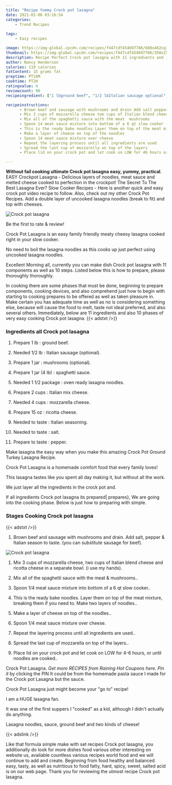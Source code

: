 ```yaml
---
title: "Recipe Yummy Crock pot lasagna"
date: 2021-02-06 03:16:54
categories:
    - Trend Recipes
    
tags:
    - Easy recipes

image: https://img-global.cpcdn.com/recipes/f447cdf454697786/680x482cq70/crock-pot-lasagna-recipe-main-photo.jpg
thumbnail: https://img-global.cpcdn.com/recipes/f447cdf454697786/350x250cq70/crock-pot-lasagna-recipe-main-photo.jpg
description: Recipe Perfect Crock pot lasagna with 11 ingredients and 10 stages of easy cooking.
author: Nancy Henderson
calories: 119 calories
fatContent: 15 grams fat
preptime: PT16M
cooktime: PT2H
ratingvalue: 4
reviewcount: 90
recipeingredient: ["1 lbground beef", "1/2 lbItalian sausage optional", "1 jarmushrooms optional", "1 jar (4 lb)spaghetti sauce", "1 1/2 packageoven ready lasagna noodles", "2 cupsItalian mix cheese", "4 cupsmozzarella cheese", "15 ozricotta cheese", "to tasteItalian seasoning", "to tastesalt", "to tastepepper"]

recipeinstructions: 
      - Brown beef and sausage with mushrooms and drain Add salt pepper  Italian season to taste you can substitute sausage for beef 
      - Mix 3 cups of mozzarella cheese two cups of Italian blend cheese and ricotta cheese in a separate bowl i use my hands 
      - Mix all of the spaghetti sauce with the meat  mushrooms 
      - Spoon 14 meat sauce mixture into bottom of a 6 qt slow cooker 
      - This is the ready bake noodles Layer them on top of the meat mixture breaking them if you need to Make two layers of noodles 
      - Make a layer of cheese on top of the noodles 
      - Spoon 14 meat sauce mixture over cheese 
      - Repeat the layering process until all ingredients are used 
      - Spread the last cup of mozzarella on top of the layers 
      - Place lid on your crock pot and let cook on LOW for 46 hours or until noodles are cooked

---
```




**Without fail cooking ultimate Crock pot lasagna easy, yummy, practical**. EASY Crockpot Lasagna - Delicious layers of noodles, meat sauce and melted cheese cooked to perfection in the crockpot! The Secret To The Best Lasagna Ever? Slow Cooker Recipes - Here is another quick and easy crock pot video recipe to follow. Also, check out my other Crock Pot Recipes. Add a double layer of uncooked lasagna noodles (break to fit) and top with cheeses.


![Crock pot lasagna](https://img-global.cpcdn.com/recipes/f447cdf454697786/680x482cq70/crock-pot-lasagna-recipe-main-photo.jpg "Crock pot lasagna")



Be the first to rate &amp; review!

Crock Pot Lasagna is an easy family friendly meaty cheesy lasagna cooked right in your slow cooker.

No need to boil the lasagna noodles as this cooks up just perfect using uncooked lasagna noodles.


Excellent Morning all, currently you can make dish Crock pot lasagna with 11 components as well as 10 steps. Listed below this is how to prepare, please thoroughly thoroughly.

In cooking there are some phases that must be done, beginning to prepare components, cooking devices, and also comprehend just how to begin with starting to cooking prepares to be offered as well as taken pleasure in. Make certain you has adequate time as well as no is considering something else, because will cause the food to melt, taste not ideal preferred, and also several others. Immediately, below are 11 ingredients and also 10 phases of very easy cooking Crock pot lasagna.
{{< adstxt />}}

### Ingredients all Crock pot lasagna


1. Prepare 1 lb : ground beef.

1. Needed 1/2 lb : Italian sausage (optional).

1. Prepare 1 jar : mushrooms (optional).

1. Prepare 1 jar (4 lb) : spaghetti sauce.

1. Needed 1 1/2 package : oven ready lasagna noodles.

1. Prepare 2 cups : Italian mix cheese.

1. Needed 4 cups : mozzarella cheese.

1. Prepare 15 oz : ricotta cheese.

1. Needed to taste : Italian seasoning.

1. Needed to taste : salt.

1. Prepare to taste : pepper.


Make lasagna the easy way when you make this amazing Crock Pot Ground Turkey Lasagna Recipe.

Crock Pot Lasagna is a homemade comfort food that every family loves!

This lasagna tastes like you spent all day making it, but without all the work.

We just layer all the ingredients in the crock pot and.


If all ingredients Crock pot lasagna its prepared| prepares}, We are going into the cooking phase. Below is just how to preparing with simple.

### Stages Cooking Crock pot lasagna

{{< adstxt />}}


1. Brown beef and sausage with mushrooms and drain. Add salt, pepper &amp; Italian season to taste. (you can substitute sausage for beef).



![Crock pot lasagna](https://img-global.cpcdn.com/steps/2d439d0fdd1e9cd1/160x128cq70/crock-pot-lasagna-recipe-step-1-photo.jpg" "Crock pot lasagna")



1. Mix 3 cups of mozzarella cheese, two cups of Italian blend cheese and ricotta cheese in a separate bowl. (i use my hands).



1. Mix all of the spaghetti sauce with the meat &amp; mushrooms..



1. Spoon 1/4 meat sauce mixture into bottom of a 6 qt slow cooker..



1. This is the ready bake noodles. Layer them on top of the meat mixture, breaking them if you need to. Make two layers of noodles..



1. Make a layer of cheese on top of the noodles..



1. Spoon 1/4 meat sauce mixture over cheese.



1. Repeat the layering process until all ingredients are used..



1. Spread the last cup of mozzarella on top of the layers..



1. Place lid on your crock pot and let cook on LOW for 4-6 hours, or until noodles are cooked..




Crock Pot Lasagna. *Get more RECIPES from Raining Hot Coupons here*. *Pin it* by clicking the PIN It could be from the homemade pasta sauce I made for the Crock pot Lasagna but the sauce.

Crock Pot Lasagna just might become your &#34;go to&#34; recipe!

I am a HUGE lasagna fan.

It was one of the first suppers I &#34;cooked&#34; as a kid, although I didn&#39;t actually do anything.

Lasagna noodles, sauce, ground beef and two kinds of cheese!


{{< adslink />}}

Like that formula simple make with set recipes Crock pot lasagna, you additionally do look for more dishes food various other interesting on website us, available countless various recipes world food and we will continue to add and create. Beginning from food healthy and balanced easy, tasty, as well as nutritious to food fatty, hard, spicy, sweet, salted acid is on our web page. Thank you for reviewing the utmost recipe Crock pot lasagna.
